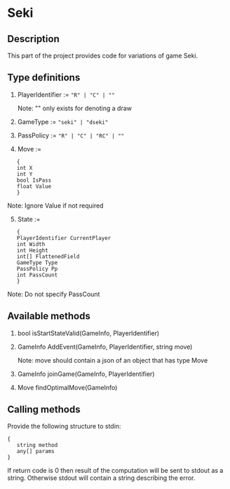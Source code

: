 # Seki

## Description

This part of the project provides code for variations of game Seki.

## Type definitions

1. PlayerIdentifier := `"R" | "C" | ""`

   Note: "" only exists for denoting a draw
2. GameType := `"seki" | "dseki"`
3. PassPolicy := `"R" | "C" | "RC" | ""`
4. Move := 
```
   {
   int X
   int Y
   bool IsPass
   float Value
   }
   ```
   Note: Ignore Value if not required

5. State := 
```
   {
   PlayerIdentifier CurrentPlayer
   int Width
   int Height
   int[] FlattenedField
   GameType Type
   PassPolicy Pp
   int PassCount
   }
```
   Note: Do not specify PassCount

## Available methods

1. bool isStartStateValid(GameInfo, PlayerIdentifier)
2. GameInfo AddEvent(GameInfo, PlayerIdentifier, string move)

   Note: move should contain a json of an object that has type Move
3. GameInfo joinGame(GameInfo, PlayerIdentifier)
4. Move findOptimalMove(GameInfo)

## Calling methods

Provide the following structure to stdin:

```
{
   string method
   any[] params
}
```

If return code is 0 then result of the computation will be sent to stdout as a string. Otherwise stdout will contain a string describing the error.


## 